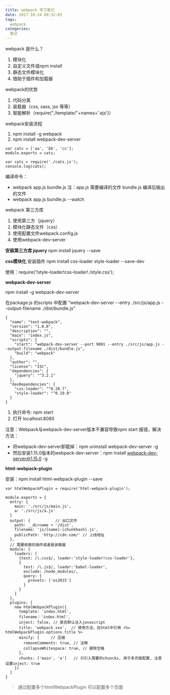 ```yaml
---
title: webpack 学习笔记
date: 2017-10-24 09:32:03
tags:
  webpack
categories:
  笔记
---
```


webpack 是什么？

1. 模块化
2. 自定义文件或npm install
3. 静态文件模块化
4. 借助于插件和加载器

webpack的优势

1. 代码分离
2. 装载器（css, sass, jsx 等等）
3. 智能解析（require("./template/"+names+'.ejs')）

webpack安装流程

1. npm install -g webpack
2. npm install webpack-dev-server

```
var cats = ['aa', 'bb', 'cc'];
module.exports = cats;

var cats = require('./cats.js');
console.log(cats);
```

编译命令：

- webpack app.js bundle.js
  注：app.js 需要编译的文件
    bundle.js 编译后输出的文件
- webpack app.js bundle.js --watch

webpack 第三方库

1. 使用第三方（jquery）
2. 模块化静态文件（css）
3. 使用配置文件webpack.config.js
4. 使用webpack-dev-server


**安装第三方库 jquery**
npm install jquery --save

**css模块化**
安装插件 npm install css-loader style-loader --save-dev

使用：require('!style-loader!css-loader!./style.css');

**webpack-dev-server**

npm install -g webpack-dev-server

在package.js 的scripts 中配置 "webpack-dev-server --entry ./src/js/app.js --output-filename ./dist/bundle.js"
```
{
  "name": "test-webpack",
  "version": "1.0.0",
  "description": "",
  "main": "index.js",
  "scripts": {
    "start": "webpack-dev-server --port 9001 --entry ./src/js/app.js --output-filename ./dist/bundle.js",
    "build": "webpack"
  },
  "author": "",
  "license": "ISC",
  "dependencies": {
    "jquery": "^3.2.1"
  },
  "devDependencies": {
    "css-loader": "^0.28.7",
    "style-loader": "^0.19.0"
  }
}
```
1. 执行命令: npm start
2. 打开 localhost:8080

注意：Webpack与webpack-dev-server版本不兼容导致npm start 报错，解决方法：
  - 将webpack-dev-server卸载掉：npm uninstall webpack-dev-server -g
  - 然后安装1.15.0版本的webpack-dev-server：npm install webpack-dev-server@1.15.0 -g

**html-webpack-plugin**

安装：npm install html-webpack-plugin --save

```
var htmlWebpackPlugin = require('html-webpack-plugin');

module.exports = {
  entry: {
    main: './src/js/main.js',
    a: './src/js/a.js'
  }
  output: {           // 出口文件
    path: __dirname + '/dist',
    filename: 'js/[name]-[chunkhash].js',
    publicPath: 'http://cdn.com/' // 上线地址
  },
  // 需要依赖的插件或者是装载器
  module: {
    loaders: [
      {test: /\.css$/, loader:'style-loader!css-loader'},
      {
        test: /\.js$/, loader:'babel-loader',
        exclude: /node_modules/,
        query: {
          presets: ['es2015']
        }
      }
    ]
  },
  plugins: [
    new htmlWebpackPlugin({
      template: 'index.html',
      filename：'index.html',
      inject: false, // 是否默认注入javascript
      title: 'webpack xxx',  // 使用方法，在html中引用 <%= htmlWebpackPlugin.options.title %>
      minify: {     // 压缩
        removeComments: true, // 注释
        collapseWhitespace: true, // 删除空格
      },
      chunks: ['main', 'a']   // 只引入需要的chuncks, 用于多页面配置, 注意设置inject: true
    })
  ]
}
```
> 通过配置多个htmlWebpackPlugin 可以配置多个页面
